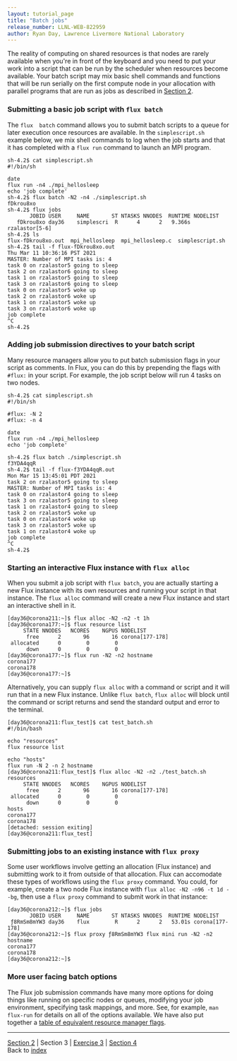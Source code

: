 ```yaml
---
layout: tutorial_page
title: "Batch jobs"
release_number: LLNL-WEB-822959
author: Ryan Day, Lawrence Livermore National Laboratory
---
```


The reality of computing on shared resources is that nodes are rarely available when you're in front of the keyboard and you need to put your work into a script that can be run by the scheduler when resources become available. Your batch script may mix basic shell commands and functions that will be run serially on the first compute node in your allocation with parallel programs that are run as jobs as described in [Section 2](/flux/section2).
### Submitting a basic job script with `flux batch`
The `flux  batch` command allows you to submit batch scripts to a queue for later execution once resources are available. In the `simplescript.sh` example below, we mix shell commands to log when the job starts and that it has completed with a `flux run` command to launch an MPI program.
```
sh-4.2$ cat simplescript.sh
#!/bin/sh

date
flux run -n4 ./mpi_hellosleep
echo 'job complete'
sh-4.2$ flux batch -N2 -n4 ./simplescript.sh
fDkrou8xo
sh-4.2$ flux jobs
       JOBID USER     NAME       ST NTASKS NNODES  RUNTIME NODELIST
   fDkrou8xo day36    simplescri  R      4      2   9.366s rzalastor[5-6]
sh-4.2$ ls
flux-fDkrou8xo.out  mpi_hellosleep  mpi_hellosleep.c  simplescript.sh
sh-4.2$ tail -f flux-fDkrou8xo.out
Thu Mar 11 10:36:16 PST 2021
MASTER: Number of MPI tasks is: 4
task 0 on rzalastor5 going to sleep
task 2 on rzalastor6 going to sleep
task 1 on rzalastor5 going to sleep
task 3 on rzalastor6 going to sleep
task 0 on rzalastor5 woke up
task 2 on rzalastor6 woke up
task 1 on rzalastor5 woke up
task 3 on rzalastor6 woke up
job complete
^C
sh-4.2$
```
### Adding job submission directives to your batch script
Many resource managers allow you to put batch submission flags in your script as comments. In Flux, you can do this by prepending the flags with `#flux:` in your script. For example, the job script below will run 4 tasks on two nodes.
```
sh-4.2$ cat simplescript.sh
#!/bin/sh

#flux: -N 2
#flux: -n 4

date
flux run -n4 ./mpi_hellosleep
echo 'job complete'

sh-4.2$ flux batch ./simplescript.sh
f3YDA4qqR
sh-4.2$ tail -f flux-f3YDA4qqR.out
Mon Mar 15 13:45:01 PDT 2021
task 2 on rzalastor5 going to sleep
MASTER: Number of MPI tasks is: 4
task 0 on rzalastor4 going to sleep
task 3 on rzalastor5 going to sleep
task 1 on rzalastor4 going to sleep
task 2 on rzalastor5 woke up
task 0 on rzalastor4 woke up
task 3 on rzalastor5 woke up
task 1 on rzalastor4 woke up
job complete
^C
sh-4.2$
```
### Starting an interactive Flux instance with `flux alloc`
When you submit a job script with `flux batch`, you are actually starting a new Flux instance with its own resources and running your script in that instance. The `flux alloc` command will create a new Flux instance and start an interactive shell in it.  
```
[day36@corona211:~]$ flux alloc -N2 -n2 -t 1h
[day36@corona177:~]$ flux resource list
     STATE NNODES   NCORES    NGPUS NODELIST
      free      2       96       16 corona[177-178]
 allocated      0        0        0
      down      0        0        0
[day36@corona177:~]$ flux run -N2 -n2 hostname
corona177
corona178
[day36@corona177:~]$
```
Alternatively, you can supply `flux alloc` with a command or script and it will run that in a new Flux instance. Unlike `flux batch`, `flux alloc` will block until the command or script returns and send the standard output and error to the terminal.
```
[day36@corona211:flux_test]$ cat test_batch.sh
#!/bin/bash

echo "resources"
flux resource list

echo "hosts"
flux run -N 2 -n 2 hostname
[day36@corona211:flux_test]$ flux alloc -N2 -n2 ./test_batch.sh
resources
     STATE NNODES   NCORES    NGPUS NODELIST
      free      2       96       16 corona[177-178]
 allocated      0        0        0
      down      0        0        0
hosts
corona177
corona178
[detached: session exiting]
[day36@corona211:flux_test]
```
### Submitting jobs to an existing instance with `flux proxy`
Some user workflows involve getting an allocation (Flux instance) and submitting work to it from outside of that allocation. Flux can accomodate these types of workflows using the `flux proxy` command. You could, for example, create a two node Flux instance with `flux alloc -N2 -n96 -t 1d --bg`, then use a `flux proxy` command to submit work in that instance:
```
[day36@corona212:~]$ flux jobs
       JOBID USER     NAME       ST NTASKS NNODES  RUNTIME NODELIST
 ƒ8RmSm8mYW3 day36    flux        R      2      2   53.01s corona[177-178]
[day36@corona212:~]$ flux proxy ƒ8RmSm8mYW3 flux mini run -N2 -n2 hostname
corona177
corona178
[day36@corona212:~]$
```
### More user facing batch options
The Flux job submission commands have many more options for doing things like running on specific nodes or queues, modifying your job environment, specifying task mappings, and more. See, for example, `man flux-run` for details on all of the options available. We have also put together a [table of equivalent resource manager flags](https://hpc.llnl.gov/banks-jobs/running-jobs/batch-system-cross-reference-guides).

---
[Section 2](/flux/section2) | Section 3 | [Exercise 3](/flux/exercises/exercise3) | [Section 4](/flux/section4)  
Back to [index](/flux/index)
